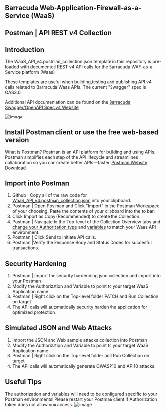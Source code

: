 ## Barracuda Web-Application-Firewall-as-a-Service (WaaS)
## Postman | API REST v4 Collection ##
## Introduction
The WaaS_API_v4.postman_collection.json template in this repository is pre-loaded with documented REST v4 API calls for the Barracuda WAF-as-a-Service platform (Waas).

These templates are useful when building,testing and publishing API v4 calls related to Barracuda Waas APIs. The current "Swagger" spec is OAS3.0. 

Additional API documentation can be found on the [Barracuda Swagger/OpenAPI Spec v4 Website](https://api.waas.barracudanetworks.com/v4/swagger/#/)

![image](https://github.com/ntrifiletti/waas-postman/assets/60154709/d7afc92f-ca47-405f-bffc-602a6f339e8d)

## Install Postman client or use the free web-based version
What is Postman? 
Postman is an API platform for building and using APIs. Postman simplifies each step of the API lifecycle and streamlines collaboration so you can create better APIs—faster.
[Postman Website Download ](https://www.postman.com/downloads/)

## Import into Postman
1. Github | Copy all of the raw code for [WaaS_API_v4.postman_collection.json](https://github.com/ntrifiletti/barracuda-waas-v4-postman/blob/main/WaaS_API_v4.postman_collection.json) into your clipboard.
2. Postman | Open Postman and Click "Import" in the Postman Workspace of your choosing. Paste the contents of your clipboard into the to bar.
3. Click Import as Copy (Recommended) to create the Collection. 
4. Postman | Navigate to the Top-level of the Collection Overview tabs and [change your Authorization type](https://learning.postman.com/docs/sending-requests/authorization/specifying-authorization-details) and [variables](https://learning.postman.com/docs/sending-requests/variables/) to match your Waas API environment.
5. Postman | Click Send to initiate API calls.
6. Postman |Verify the Response Body and Status Codes for succesful transactions.

## Security Hardening
1. Postman | Import the security hardending json collection and import into your Postman
2. Modify the Authorization and Variable to point to your target WaaS Application name
3. Postman | Right click on the Top-level folder PATCH and Run Collection on target
4. The API calls will automatically security harden the application for optimized protection. 

## Simulated JSON and Web Attacks
1. Import the JSON and Web sample attacks collection into Postman
2. Modify the Authorization and Variable to point to your target WaaS Application name
3. Postman | Right click on the Top-level folder and Run Collection on target
4. The API calls will automatically generate OWASP10 and API10 attacks. 

## Useful Tips
The authorization and variables will need to be configured specific to your Postman environments!
Please restart your Postman client if Authorization token does not allow you access. 
![image](https://github.com/ntrifiletti/barracuda-waas-v4-postman/assets/60154709/b96c2c0c-3506-4913-8223-0c343b87116e)








